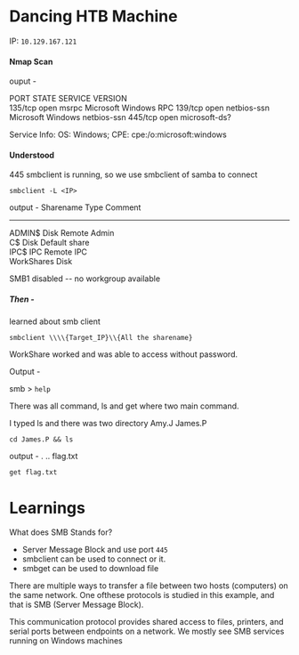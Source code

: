 # Dancing HTB Machine

IP: `10.129.167.121`

#### Nmap Scan

ouput -

PORT    STATE SERVICE       VERSION                                                                     
135/tcp open  msrpc         Microsoft Windows RPC
139/tcp open  netbios-ssn   Microsoft Windows netbios-ssn
445/tcp open  microsoft-ds? 

Service Info: OS: Windows; CPE: cpe:/o:microsoft:windows


#### Understood

445 smbclient is running, so we use smbclient of samba to connect

`smbclient -L <IP>`

output -
Sharename       Type      Comment
---------       ----      -------
  ADMIN$          Disk      Remote Admin                          
  C$              Disk      Default share                       
  IPC$            IPC       Remote IPC                 
  WorkShares      Disk                                    

SMB1 disabled -- no workgroup available

##### Then - 
learned about smb client

`smbclient \\\\{Target_IP}\\{All the sharename}`

WorkShare worked and was able to access without password.

Output -

smb \> `help`

There was all command, ls and get where two main command.

I typed ls and there was two directory
Amy.J
James.P

`cd James.P && ls`

output -
.
..
flag.txt

`get flag.txt`



# Learnings

What does SMB Stands for?
- Server Message Block and use port `445`
- smbclient can be used to connect or it.
- smbget can be used to download file

There are multiple ways to transfer a file between two hosts (computers) on the same network. One ofthese protocols is studied in this example, and that is SMB (Server Message Block). 

This communication protocol provides shared access to files, printers, and serial ports between endpoints on a network. We mostly see SMB services running on Windows machines

